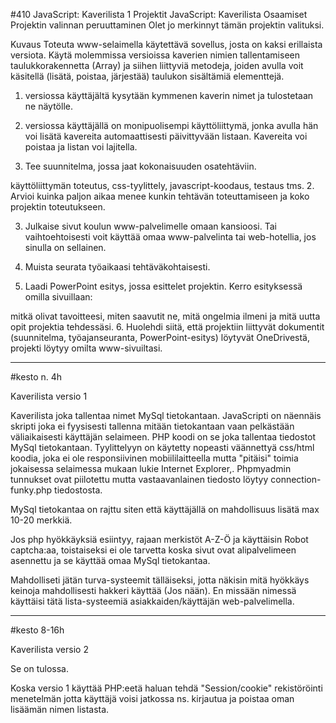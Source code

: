 #410 JavaScript: Kaverilista 1
Projektit  JavaScript: Kaverilista
Osaamiset 
Projektin valinnan peruuttaminen
Olet jo merkinnyt tämän projektin valituksi. 

Kuvaus
Toteuta www-selaimella käytettävä sovellus, josta on kaksi erillaista versiota. Käytä molemmissa versioissa kaverien nimien tallentamiseen taulukkorakennetta (Array) ja siihen liittyviä metodeja, joiden avulla voit käsitellä (lisätä, poistaa, järjestää) taulukon sisältämiä elementtejä. 

1. versiossa käyttäjältä kysytään kymmenen kaverin nimet ja tulostetaan ne näytölle.


2. versiossa käyttäjällä on monipuolisempi käyttöliittymä, jonka avulla hän voi lisätä kavereita automaattisesti päivittyvään listaan. Kavereita voi poistaa ja listan voi lajitella.


1. Tee suunnitelma, jossa jaat kokonaisuuden osatehtäviin.

käyttöliittymän toteutus,
css-tyylittely,
javascript-koodaus,
testaus tms.
2. Arvioi kuinka paljon aikaa menee kunkin tehtävän toteuttamiseen ja koko projektin toteutukseen.

3. Julkaise sivut koulun www-palvelimelle omaan kansioosi. Tai vaihtoehtoisesti voit käyttää omaa www-palvelinta tai web-hotellia, jos sinulla on sellainen.

4. Muista seurata työaikaasi tehtäväkohtaisesti.

5. Laadi PowerPoint esitys, jossa esittelet projektin. Kerro esityksessä omilla sivuillaan:

mitkä olivat tavoitteesi,
miten saavutit ne,
mitä ongelmia ilmeni ja
mitä uutta opit projektia tehdessäsi.
6. Huolehdi siitä, että projektiin liittyvät dokumentit (suunnitelma, työajanseuranta, PowerPoint-esitys) löytyvät OneDrivestä, projekti löytyy omilta www-sivuiltasi.


___________________________________________________________________________________________________________________


#kesto n. 4h

Kaverilista versio 1 

Kaverilista joka tallentaa nimet MySql tietokantaan. 
JavaScripti on näennäis skripti joka ei fyysisesti tallenna mitään tietokantaan vaan pelkästään väliaikaisesti käyttäjän selaimeen.
PHP koodi on se joka tallentaa tiedostot MySql tietokantaan.
Tyylittelyyn on käytetty nopeasti väännettyä css/html koodia, joka ei ole responsiivinen mobiililaitteella mutta "pitäisi" toimia jokaisessa selaimessa mukaan lukie Internet Explorer,.
Phpmyadmin tunnukset ovat piilotettu mutta vastaavanlainen tiedosto löytyy connection-funky.php tiedostosta.

MySql tietokantaa on rajttu siten että käyttäjällä on mahdollisuus lisätä max 10-20 merkkiä.

Jos php hyökkäyksiä esiintyy, rajaan merkistöt A-Z-Ö ja käyttäisin Robot captcha:aa, 
toistaiseksi ei ole tarvetta koska sivut ovat alipalvelimeen asennettu ja se käyttää omaa MySql tietokantaa.

Mahdolliseti jätän turva-systeemit tälläiseksi, jotta näkisin mitä hyökkäys keinoja mahdollisesti hakkeri käyttää (Jos nään).
En missään nimessä käyttäisi tätä lista-systeemiä asiakkaiden/käyttäjän web-palvelimella.
___________________________________________________________________________________________________________________
#kesto 8-16h

Kaverilista versio 2 

Se on tulossa.

Koska versio 1 käyttää PHP:eetä haluan tehdä "Session/cookie" rekistöröinti menetelmän jotta käyttäjä voisi jatkossa ns. kirjautua ja poistaa oman lisäämän nimen listasta.





